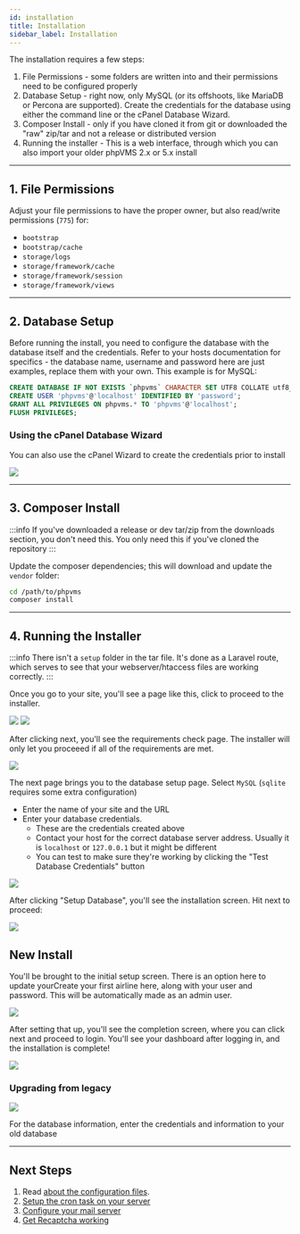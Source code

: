 ```yaml
---
id: installation
title: Installation
sidebar_label: Installation
---
```


The installation requires a few steps:

1. File Permissions - some folders are written into and their permissions need to be configured properly
1. Database Setup - right now, only MySQL (or its offshoots, like MariaDB or Percona are supported). Create the credentials for the database using either the command line or the cPanel Database Wizard.
1. Composer Install - only if you have cloned it from git or downloaded the "raw" zip/tar and not a release or distributed version
1. Running the installer - This is a web interface, through which you can also import your older phpVMS 2.x or 5.x install

---

## 1. File Permissions

Adjust your file permissions to have the proper owner, but also read/write permissions (`775`) for:

* `bootstrap`
* `bootstrap/cache`
* `storage/logs`
* `storage/framework/cache`
* `storage/framework/session`
* `storage/framework/views`

---

## 2. Database Setup

Before running the install, you need to configure the database with the database itself and the credentials. Refer to your hosts documentation for specifics - the database name, username and password here are just examples, replace them with your own. This example is for MySQL:

```sql
CREATE DATABASE IF NOT EXISTS `phpvms` CHARACTER SET UTF8 COLLATE utf8_unicode_ci;
CREATE USER 'phpvms'@'localhost' IDENTIFIED BY 'password';
GRANT ALL PRIVILEGES ON phpvms.* TO 'phpvms'@'localhost';
FLUSH PRIVILEGES;
```

### Using the cPanel Database Wizard

You can also use the cPanel Wizard to create the credentials prior to install

![](img/cpanel-db-1.png)

---

## 3. Composer Install

:::info
If you've downloaded a release or dev tar/zip from the downloads section, you don't need this. You only need this if you've cloned the repository
:::

Update the composer dependencies; this will download and update the `vendor` folder:

```bash
cd /path/to/phpvms
composer install
```

---

## 4. Running the Installer

:::info
There isn't a `setup` folder in the tar file. It's done as a Laravel route, which serves to see that your webserver/htaccess files are working correctly.
:::

Once you go to your site, you'll see a page like this, click to proceed to the installer.

![](img/01-not-installed.png)
![](img/02-installer-start.png)

After clicking next, you'll see the requirements check page. The installer will only let you proceeed if all of the requirements are met.

![](img/03-requirements.png)

The next page brings you to the database setup page. Select `MySQL` (`sqlite` requires some extra configuration)

- Enter the name of your site and the URL
- Enter your database credentials. 
  - These are the credentials created above
  - Contact your host for the correct database server address. Usually it is `localhost` or `127.0.0.1` but it might be different
  - You can test to make sure they're working by clicking the "Test Database Credentials" button

![](img/04-database-page.png)

After clicking "Setup Database", you'll see the installation screen. Hit next to proceed:

![](img/05-database-installed.png)

## New Install

You'll be brought to the initial setup screen. There is an option here to update yourCreate your first airline here, along with your user and password. This will be automatically made as an admin user.

![](img/06-va-information.png)

After setting that up, you'll see the completion screen, where you can click next and proceed to login. You'll see your dashboard after logging in, and the installation is complete!

![](img/10-completed.png)


### Upgrading from legacy

![](img/07-importer.png)

For the database information, enter the credentials and information to your old database

---

## Next Steps

1. Read [about the configuration files](/configuration/files).
2. [Setup the cron task on your server](http://docs.phpvms.net/configuration/cron)
3. [Configure your mail server](http://docs.phpvms.net/configuration/email)
4. [Get Recaptcha working](http://docs.phpvms.net/configuration/recaptcha)
